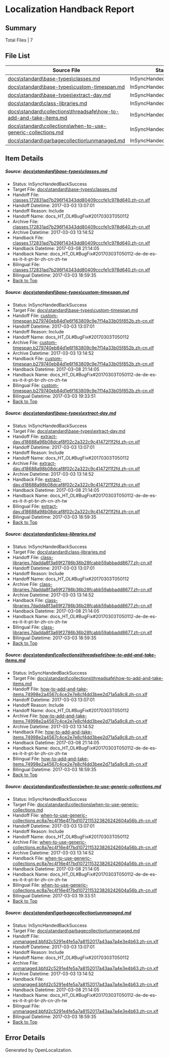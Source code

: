 # <a name='report-top'></a> Localization Handback Report

## Summary
 Total Files | 7

## File List
 Source File | Status | Details 
 ----------- | ------ | ------- 
 [docs\standard\base-types\classes.md](https://github.com/dotnet/docs/blob/90fe68f7f3c4b46502b5d3770b1a2d57c6af748a/docs/standard/base-types/classes.md) | InSyncHandedBackSuccess | [Details](#ae677af2590636fd144d8978a3500c37f9d336153329)
 [docs\standard\base-types\custom-timespan.md](https://github.com/dotnet/docs/blob/90fe68f7f3c4b46502b5d3770b1a2d57c6af748a/docs/standard/base-types/custom-timespan.md) | InSyncHandedBackSuccess | [Details](#bec60437d4345decaf38f2bbb9434922ac8896833338)
 [docs\standard\base-types\extract-day.md](https://github.com/dotnet/docs/blob/90fe68f7f3c4b46502b5d3770b1a2d57c6af748a/docs/standard/base-types/extract-day.md) | InSyncHandedBackSuccess | [Details](#1b9d1d497524e62e5758c9be7be7b586a421a2583344)
 [docs\standard\class-libraries.md](https://github.com/dotnet/docs/blob/90fe68f7f3c4b46502b5d3770b1a2d57c6af748a/docs/standard/class-libraries.md) | InSyncHandedBackSuccess | [Details](#028fd4961c97e31ea9f213b832c723b2ce2cf27c3378)
 [docs\standard\collections\threadsafe\how-to-add-and-take-items.md](https://github.com/dotnet/docs/blob/90fe68f7f3c4b46502b5d3770b1a2d57c6af748a/docs/standard/collections/threadsafe/how-to-add-and-take-items.md) | InSyncHandedBackSuccess | [Details](#e560eb44f783aaa50ec335df4f3171090d238f323388)
 [docs\standard\collections\when-to-use-generic-collections.md](https://github.com/dotnet/docs/blob/90fe68f7f3c4b46502b5d3770b1a2d57c6af748a/docs/standard/collections/when-to-use-generic-collections.md) | InSyncHandedBackSuccess | [Details](#bde317c165981775330e1d0d8261d355e2401bc93395)
 [docs\standard\garbagecollection\unmanaged.md](https://github.com/dotnet/docs/blob/90fe68f7f3c4b46502b5d3770b1a2d57c6af748a/docs/standard/garbagecollection/unmanaged.md) | InSyncHandedBackSuccess | [Details](#43ad8829de51775b23d1e00d9b4e2a4f4b240e943423)

## Item Details
##### <a name='ae677af2590636fd144d8978a3500c37f9d336153329'></a> Source: [docs\standard\base-types\classes.md](https://github.com/dotnet/docs/blob/90fe68f7f3c4b46502b5d3770b1a2d57c6af748a/docs/standard/base-types/classes.md)
* Status: InSyncHandedBackSuccess
* Target File: [docs\standard\base-types\classes.md](https://github.com/dotnet/docs.zh-cn/blob/5db9246561bc5880caf86e0b8e69d0c078105802/docs/standard/base-types/classes.md)
* Handoff File: [classes.172831ad7b296f14343dd80409cccfe1c978d640.zh-cn.xlf](https://github.com/dotnet/docs.handoff/blob/406e8740dd998908549c57c85872ec780a130cdf/ol-handoff/dotnet/docs.zh-cn/master/dotnet-core/classes.172831ad7b296f14343dd80409cccfe1c978d640.zh-cn.xlf)
* Handoff Datetime: 2017-03-03 13:07:01
* Handoff Reason: Include
* Handoff Name: docs_HT_OL#BugFix#20170303T050112
* Archive File: [classes.172831ad7b296f14343dd80409cccfe1c978d640.zh-cn.xlf](https://github.com/dotnet/docs.handoff/blob/03ce65f61d9731447656e04e57b587817bdd5223/ol-archive/dotnet/docs.zh-cn/master/dotnet-core/classes.172831ad7b296f14343dd80409cccfe1c978d640.zh-cn.xlf)
* Archive Datetime: 2017-03-03 13:14:52
* Handback File: [classes.172831ad7b296f14343dd80409cccfe1c978d640.zh-cn.xlf](https://github.com/dotnet/docs.handback/blob/326de2fa2e2db2bd47692498d6a7cb8ba0459b59/ol-handback/dotnet/docs.zh-cn/master/dotnet-core/classes.172831ad7b296f14343dd80409cccfe1c978d640.zh-cn.xlf)
* Handback Datetime: 2017-03-08 21:14:05
* Handback Name: docs_HT_OL#BugFix#20170303T050112-de-de-es-es-it-it-pt-br-zh-cn-zh-tw
* Bilingual File: [classes.172831ad7b296f14343dd80409cccfe1c978d640.zh-cn.xlf](https://github.com/dotnet/docs.handback/blob/2f8db8134399e9fe5969846345e6e5eec632c785/ol-handback/dotnet/docs.zh-cn/master/dotnet-core/classes.172831ad7b296f14343dd80409cccfe1c978d640.zh-cn.xlf)
* Bilingual Datetime: 2017-03-03 18:59:35
* [Back to Top](#report-top)

##### <a name='bec60437d4345decaf38f2bbb9434922ac8896833338'></a> Source: [docs\standard\base-types\custom-timespan.md](https://github.com/dotnet/docs/blob/90fe68f7f3c4b46502b5d3770b1a2d57c6af748a/docs/standard/base-types/custom-timespan.md)
* Status: InSyncHandedBackSuccess
* Target File: [docs\standard\base-types\custom-timespan.md](https://github.com/dotnet/docs.zh-cn/blob/5db9246561bc5880caf86e0b8e69d0c078105802/docs/standard/base-types/custom-timespan.md)
* Handoff File: [custom-timespan.b279740eb84d1e6f163809c9e7f14a33b05f852b.zh-cn.xlf](https://github.com/dotnet/docs.handoff/blob/406e8740dd998908549c57c85872ec780a130cdf/ol-handoff/dotnet/docs.zh-cn/master/dotnet-core/custom-timespan.b279740eb84d1e6f163809c9e7f14a33b05f852b.zh-cn.xlf)
* Handoff Datetime: 2017-03-03 13:07:01
* Handoff Reason: Include
* Handoff Name: docs_HT_OL#BugFix#20170303T050112
* Archive File: [custom-timespan.b279740eb84d1e6f163809c9e7f14a33b05f852b.zh-cn.xlf](https://github.com/dotnet/docs.handoff/blob/03ce65f61d9731447656e04e57b587817bdd5223/ol-archive/dotnet/docs.zh-cn/master/dotnet-core/custom-timespan.b279740eb84d1e6f163809c9e7f14a33b05f852b.zh-cn.xlf)
* Archive Datetime: 2017-03-03 13:14:52
* Handback File: [custom-timespan.b279740eb84d1e6f163809c9e7f14a33b05f852b.zh-cn.xlf](https://github.com/dotnet/docs.handback/blob/326de2fa2e2db2bd47692498d6a7cb8ba0459b59/ol-handback/dotnet/docs.zh-cn/master/dotnet-core/custom-timespan.b279740eb84d1e6f163809c9e7f14a33b05f852b.zh-cn.xlf)
* Handback Datetime: 2017-03-08 21:14:05
* Handback Name: docs_HT_OL#BugFix#20170303T050112-de-de-es-es-it-it-pt-br-zh-cn-zh-tw
* Bilingual File: [custom-timespan.b279740eb84d1e6f163809c9e7f14a33b05f852b.zh-cn.xlf](https://github.com/dotnet/docs.handback/blob/f46cc14e2223b0de35745af0e8fef18a5e14758f/ol-handback/dotnet/docs.zh-cn/master/dotnet-core/custom-timespan.b279740eb84d1e6f163809c9e7f14a33b05f852b.zh-cn.xlf)
* Bilingual Datetime: 2017-03-03 19:33:51
* [Back to Top](#report-top)

##### <a name='1b9d1d497524e62e5758c9be7be7b586a421a2583344'></a> Source: [docs\standard\base-types\extract-day.md](https://github.com/dotnet/docs/blob/90fe68f7f3c4b46502b5d3770b1a2d57c6af748a/docs/standard/base-types/extract-day.md)
* Status: InSyncHandedBackSuccess
* Target File: [docs\standard\base-types\extract-day.md](https://github.com/dotnet/docs.zh-cn/blob/5db9246561bc5880caf86e0b8e69d0c078105802/docs/standard/base-types/extract-day.md)
* Handoff File: [extract-day.d18688a98b08dcaf8f02c2a322c9c41472f1f2fd.zh-cn.xlf](https://github.com/dotnet/docs.handoff/blob/406e8740dd998908549c57c85872ec780a130cdf/ol-handoff/dotnet/docs.zh-cn/master/dotnet-core/extract-day.d18688a98b08dcaf8f02c2a322c9c41472f1f2fd.zh-cn.xlf)
* Handoff Datetime: 2017-03-03 13:07:01
* Handoff Reason: Include
* Handoff Name: docs_HT_OL#BugFix#20170303T050112
* Archive File: [extract-day.d18688a98b08dcaf8f02c2a322c9c41472f1f2fd.zh-cn.xlf](https://github.com/dotnet/docs.handoff/blob/03ce65f61d9731447656e04e57b587817bdd5223/ol-archive/dotnet/docs.zh-cn/master/dotnet-core/extract-day.d18688a98b08dcaf8f02c2a322c9c41472f1f2fd.zh-cn.xlf)
* Archive Datetime: 2017-03-03 13:14:52
* Handback File: [extract-day.d18688a98b08dcaf8f02c2a322c9c41472f1f2fd.zh-cn.xlf](https://github.com/dotnet/docs.handback/blob/326de2fa2e2db2bd47692498d6a7cb8ba0459b59/ol-handback/dotnet/docs.zh-cn/master/dotnet-core/extract-day.d18688a98b08dcaf8f02c2a322c9c41472f1f2fd.zh-cn.xlf)
* Handback Datetime: 2017-03-08 21:14:05
* Handback Name: docs_HT_OL#BugFix#20170303T050112-de-de-es-es-it-it-pt-br-zh-cn-zh-tw
* Bilingual File: [extract-day.d18688a98b08dcaf8f02c2a322c9c41472f1f2fd.zh-cn.xlf](https://github.com/dotnet/docs.handback/blob/2f8db8134399e9fe5969846345e6e5eec632c785/ol-handback/dotnet/docs.zh-cn/master/dotnet-core/extract-day.d18688a98b08dcaf8f02c2a322c9c41472f1f2fd.zh-cn.xlf)
* Bilingual Datetime: 2017-03-03 18:59:35
* [Back to Top](#report-top)

##### <a name='028fd4961c97e31ea9f213b832c723b2ce2cf27c3378'></a> Source: [docs\standard\class-libraries.md](https://github.com/dotnet/docs/blob/90fe68f7f3c4b46502b5d3770b1a2d57c6af748a/docs/standard/class-libraries.md)
* Status: InSyncHandedBackSuccess
* Target File: [docs\standard\class-libraries.md](https://github.com/dotnet/docs.zh-cn/blob/5db9246561bc5880caf86e0b8e69d0c078105802/docs/standard/class-libraries.md)
* Handoff File: [class-libraries.7dadda8f3a69f2786b36b28fcabb59abbadd8677.zh-cn.xlf](https://github.com/dotnet/docs.handoff/blob/406e8740dd998908549c57c85872ec780a130cdf/ol-handoff/dotnet/docs.zh-cn/master/dotnet-core/class-libraries.7dadda8f3a69f2786b36b28fcabb59abbadd8677.zh-cn.xlf)
* Handoff Datetime: 2017-03-03 13:07:01
* Handoff Reason: Include
* Handoff Name: docs_HT_OL#BugFix#20170303T050112
* Archive File: [class-libraries.7dadda8f3a69f2786b36b28fcabb59abbadd8677.zh-cn.xlf](https://github.com/dotnet/docs.handoff/blob/03ce65f61d9731447656e04e57b587817bdd5223/ol-archive/dotnet/docs.zh-cn/master/dotnet-core/class-libraries.7dadda8f3a69f2786b36b28fcabb59abbadd8677.zh-cn.xlf)
* Archive Datetime: 2017-03-03 13:14:52
* Handback File: [class-libraries.7dadda8f3a69f2786b36b28fcabb59abbadd8677.zh-cn.xlf](https://github.com/dotnet/docs.handback/blob/326de2fa2e2db2bd47692498d6a7cb8ba0459b59/ol-handback/dotnet/docs.zh-cn/master/dotnet-core/class-libraries.7dadda8f3a69f2786b36b28fcabb59abbadd8677.zh-cn.xlf)
* Handback Datetime: 2017-03-08 21:14:05
* Handback Name: docs_HT_OL#BugFix#20170303T050112-de-de-es-es-it-it-pt-br-zh-cn-zh-tw
* Bilingual File: [class-libraries.7dadda8f3a69f2786b36b28fcabb59abbadd8677.zh-cn.xlf](https://github.com/dotnet/docs.handback/blob/2f8db8134399e9fe5969846345e6e5eec632c785/ol-handback/dotnet/docs.zh-cn/master/dotnet-core/class-libraries.7dadda8f3a69f2786b36b28fcabb59abbadd8677.zh-cn.xlf)
* Bilingual Datetime: 2017-03-03 18:59:35
* [Back to Top](#report-top)

##### <a name='e560eb44f783aaa50ec335df4f3171090d238f323388'></a> Source: [docs\standard\collections\threadsafe\how-to-add-and-take-items.md](https://github.com/dotnet/docs/blob/90fe68f7f3c4b46502b5d3770b1a2d57c6af748a/docs/standard/collections/threadsafe/how-to-add-and-take-items.md)
* Status: InSyncHandedBackSuccess
* Target File: [docs\standard\collections\threadsafe\how-to-add-and-take-items.md](https://github.com/dotnet/docs.zh-cn/blob/5db9246561bc5880caf86e0b8e69d0c078105802/docs/standard/collections/threadsafe/how-to-add-and-take-items.md)
* Handoff File: [how-to-add-and-take-items.74998e2a4567c4ce2e7e8cf4dd3bee2d71a5a9c8.zh-cn.xlf](https://github.com/dotnet/docs.handoff/blob/406e8740dd998908549c57c85872ec780a130cdf/ol-handoff/dotnet/docs.zh-cn/master/dotnet-core/how-to-add-and-take-items.74998e2a4567c4ce2e7e8cf4dd3bee2d71a5a9c8.zh-cn.xlf)
* Handoff Datetime: 2017-03-03 13:07:01
* Handoff Reason: Include
* Handoff Name: docs_HT_OL#BugFix#20170303T050112
* Archive File: [how-to-add-and-take-items.74998e2a4567c4ce2e7e8cf4dd3bee2d71a5a9c8.zh-cn.xlf](https://github.com/dotnet/docs.handoff/blob/03ce65f61d9731447656e04e57b587817bdd5223/ol-archive/dotnet/docs.zh-cn/master/dotnet-core/how-to-add-and-take-items.74998e2a4567c4ce2e7e8cf4dd3bee2d71a5a9c8.zh-cn.xlf)
* Archive Datetime: 2017-03-03 13:14:52
* Handback File: [how-to-add-and-take-items.74998e2a4567c4ce2e7e8cf4dd3bee2d71a5a9c8.zh-cn.xlf](https://github.com/dotnet/docs.handback/blob/326de2fa2e2db2bd47692498d6a7cb8ba0459b59/ol-handback/dotnet/docs.zh-cn/master/dotnet-core/how-to-add-and-take-items.74998e2a4567c4ce2e7e8cf4dd3bee2d71a5a9c8.zh-cn.xlf)
* Handback Datetime: 2017-03-08 21:14:05
* Handback Name: docs_HT_OL#BugFix#20170303T050112-de-de-es-es-it-it-pt-br-zh-cn-zh-tw
* Bilingual File: [how-to-add-and-take-items.74998e2a4567c4ce2e7e8cf4dd3bee2d71a5a9c8.zh-cn.xlf](https://github.com/dotnet/docs.handback/blob/2f8db8134399e9fe5969846345e6e5eec632c785/ol-handback/dotnet/docs.zh-cn/master/dotnet-core/how-to-add-and-take-items.74998e2a4567c4ce2e7e8cf4dd3bee2d71a5a9c8.zh-cn.xlf)
* Bilingual Datetime: 2017-03-03 18:59:35
* [Back to Top](#report-top)

##### <a name='bde317c165981775330e1d0d8261d355e2401bc93395'></a> Source: [docs\standard\collections\when-to-use-generic-collections.md](https://github.com/dotnet/docs/blob/90fe68f7f3c4b46502b5d3770b1a2d57c6af748a/docs/standard/collections/when-to-use-generic-collections.md)
* Status: InSyncHandedBackSuccess
* Target File: [docs\standard\collections\when-to-use-generic-collections.md](https://github.com/dotnet/docs.zh-cn/blob/5db9246561bc5880caf86e0b8e69d0c078105802/docs/standard/collections/when-to-use-generic-collections.md)
* Handoff File: [when-to-use-generic-collections.ec8a7ec4f16e4f7bd1072115323826242604a56b.zh-cn.xlf](https://github.com/dotnet/docs.handoff/blob/406e8740dd998908549c57c85872ec780a130cdf/ol-handoff/dotnet/docs.zh-cn/master/dotnet-core/when-to-use-generic-collections.ec8a7ec4f16e4f7bd1072115323826242604a56b.zh-cn.xlf)
* Handoff Datetime: 2017-03-03 13:07:01
* Handoff Reason: Include
* Handoff Name: docs_HT_OL#BugFix#20170303T050112
* Archive File: [when-to-use-generic-collections.ec8a7ec4f16e4f7bd1072115323826242604a56b.zh-cn.xlf](https://github.com/dotnet/docs.handoff/blob/03ce65f61d9731447656e04e57b587817bdd5223/ol-archive/dotnet/docs.zh-cn/master/dotnet-core/when-to-use-generic-collections.ec8a7ec4f16e4f7bd1072115323826242604a56b.zh-cn.xlf)
* Archive Datetime: 2017-03-03 13:14:52
* Handback File: [when-to-use-generic-collections.ec8a7ec4f16e4f7bd1072115323826242604a56b.zh-cn.xlf](https://github.com/dotnet/docs.handback/blob/326de2fa2e2db2bd47692498d6a7cb8ba0459b59/ol-handback/dotnet/docs.zh-cn/master/dotnet-core/when-to-use-generic-collections.ec8a7ec4f16e4f7bd1072115323826242604a56b.zh-cn.xlf)
* Handback Datetime: 2017-03-08 21:14:05
* Handback Name: docs_HT_OL#BugFix#20170303T050112-de-de-es-es-it-it-pt-br-zh-cn-zh-tw
* Bilingual File: [when-to-use-generic-collections.ec8a7ec4f16e4f7bd1072115323826242604a56b.zh-cn.xlf](https://github.com/dotnet/docs.handback/blob/f46cc14e2223b0de35745af0e8fef18a5e14758f/ol-handback/dotnet/docs.zh-cn/master/dotnet-core/when-to-use-generic-collections.ec8a7ec4f16e4f7bd1072115323826242604a56b.zh-cn.xlf)
* Bilingual Datetime: 2017-03-03 19:33:51
* [Back to Top](#report-top)

##### <a name='43ad8829de51775b23d1e00d9b4e2a4f4b240e943423'></a> Source: [docs\standard\garbagecollection\unmanaged.md](https://github.com/dotnet/docs/blob/90fe68f7f3c4b46502b5d3770b1a2d57c6af748a/docs/standard/garbagecollection/unmanaged.md)
* Status: InSyncHandedBackSuccess
* Target File: [docs\standard\garbagecollection\unmanaged.md](https://github.com/dotnet/docs.zh-cn/blob/5db9246561bc5880caf86e0b8e69d0c078105802/docs/standard/garbagecollection/unmanaged.md)
* Handoff File: [unmanaged.bbfd2c5291e4fe5a7a8152017a43aa7a4e3e4b63.zh-cn.xlf](https://github.com/dotnet/docs.handoff/blob/406e8740dd998908549c57c85872ec780a130cdf/ol-handoff/dotnet/docs.zh-cn/master/dotnet-core/unmanaged.bbfd2c5291e4fe5a7a8152017a43aa7a4e3e4b63.zh-cn.xlf)
* Handoff Datetime: 2017-03-03 13:07:01
* Handoff Reason: Include
* Handoff Name: docs_HT_OL#BugFix#20170303T050112
* Archive File: [unmanaged.bbfd2c5291e4fe5a7a8152017a43aa7a4e3e4b63.zh-cn.xlf](https://github.com/dotnet/docs.handoff/blob/03ce65f61d9731447656e04e57b587817bdd5223/ol-archive/dotnet/docs.zh-cn/master/dotnet-core/unmanaged.bbfd2c5291e4fe5a7a8152017a43aa7a4e3e4b63.zh-cn.xlf)
* Archive Datetime: 2017-03-03 13:14:52
* Handback File: [unmanaged.bbfd2c5291e4fe5a7a8152017a43aa7a4e3e4b63.zh-cn.xlf](https://github.com/dotnet/docs.handback/blob/326de2fa2e2db2bd47692498d6a7cb8ba0459b59/ol-handback/dotnet/docs.zh-cn/master/dotnet-core/unmanaged.bbfd2c5291e4fe5a7a8152017a43aa7a4e3e4b63.zh-cn.xlf)
* Handback Datetime: 2017-03-08 21:14:05
* Handback Name: docs_HT_OL#BugFix#20170303T050112-de-de-es-es-it-it-pt-br-zh-cn-zh-tw
* Bilingual File: [unmanaged.bbfd2c5291e4fe5a7a8152017a43aa7a4e3e4b63.zh-cn.xlf](https://github.com/dotnet/docs.handback/blob/2f8db8134399e9fe5969846345e6e5eec632c785/ol-handback/dotnet/docs.zh-cn/master/dotnet-core/unmanaged.bbfd2c5291e4fe5a7a8152017a43aa7a4e3e4b63.zh-cn.xlf)
* Bilingual Datetime: 2017-03-03 18:59:35
* [Back to Top](#report-top)


## Error Details

Generated by OpenLocalization.
